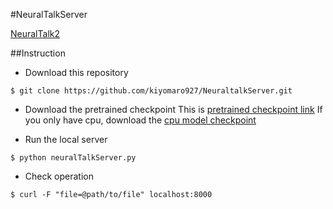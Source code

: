 #NeuralTalkServer

[NeuralTalk2](https://github.com/karpathy/neuraltalk2)

##Instruction

* Download this repository

```
$ git clone https://github.com/kiyomaro927/NeuraltalkServer.git
```

* Download the pretrained checkpoint
This is [pretrained checkpoint link](http://cs.stanford.edu/people/karpathy/neuraltalk2/checkpoint_v1.zip)
If you only have cpu, download the [cpu model checkpoint](http://cs.stanford.edu/people/karpathy/neuraltalk2/checkpoint_v1_cpu.zip)

* Run the local server

```
$ python neuralTalkServer.py
```

* Check operation

```
$ curl -F "file=@path/to/file" localhost:8000
```

